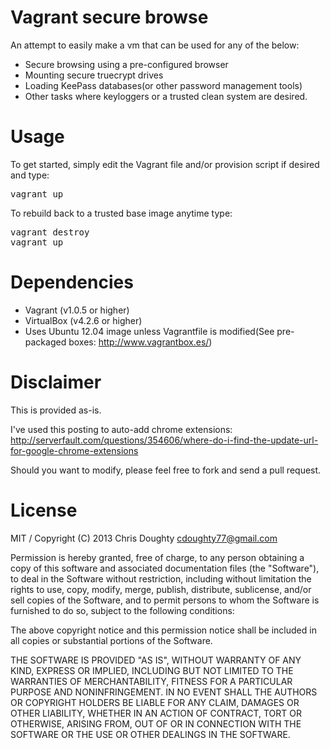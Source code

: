 Vagrant secure browse
==============

An attempt to easily make a vm that can be used for any of the below:

* Secure browsing using a pre-configured browser
* Mounting secure truecrypt drives
* Loading KeePass databases(or other password management tools)
* Other tasks where keyloggers or a trusted clean system are desired.

Usage
=====

To get started, simply edit the Vagrant file and/or provision script if desired and type:
<pre>
vagrant up
</pre>

To rebuild back to a trusted base image anytime type:
<pre>
vagrant destroy
vagrant up
</pre>

Dependencies
============

* Vagrant (v1.0.5 or higher)
* VirtualBox (v4.2.6 or higher)
* Uses Ubuntu 12.04 image unless Vagrantfile is modified(See pre-packaged boxes:  http://www.vagrantbox.es/)

Disclaimer
==========

This is provided as-is.  

I've used this posting to auto-add chrome extensions:
http://serverfault.com/questions/354606/where-do-i-find-the-update-url-for-google-chrome-extensions

Should you want to modify, please feel free to fork and send a pull request.

License
=======

MIT / Copyright (C) 2013 Chris Doughty cdoughty77@gmail.com

Permission is hereby granted, free of charge, to any person obtaining a copy of this software and associated documentation files (the "Software"), to deal in the Software without restriction, including without limitation the rights to use, copy, modify, merge, publish, distribute, sublicense, and/or sell copies of the Software, and to permit persons to whom the Software is furnished to do so, subject to the following conditions:

The above copyright notice and this permission notice shall be included in all copies or substantial portions of the Software.

THE SOFTWARE IS PROVIDED "AS IS", WITHOUT WARRANTY OF ANY KIND, EXPRESS OR IMPLIED, INCLUDING BUT NOT LIMITED TO THE WARRANTIES OF MERCHANTABILITY, FITNESS FOR A PARTICULAR PURPOSE AND NONINFRINGEMENT. IN NO EVENT SHALL THE AUTHORS OR COPYRIGHT HOLDERS BE LIABLE FOR ANY CLAIM, DAMAGES OR OTHER LIABILITY, WHETHER IN AN ACTION OF CONTRACT, TORT OR OTHERWISE, ARISING FROM, OUT OF OR IN CONNECTION WITH THE SOFTWARE OR THE USE OR OTHER DEALINGS IN THE SOFTWARE.
